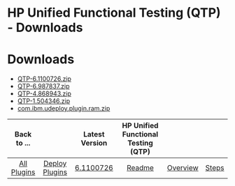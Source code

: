 
HP Unified Functional Testing (QTP) - Downloads
===============================================

# Downloads

- [QTP-6.1100726.zip](https://raw.githubusercontent.com/UrbanCode/IBM-UCD-PLUGINS/main/files/QTP/QTP-6.1100726.zip)
- [QTP-6.987837.zip](https://raw.githubusercontent.com/UrbanCode/IBM-UCD-PLUGINS/main/files/QTP/QTP-6.987837.zip)
- [QTP-4.868943.zip](https://raw.githubusercontent.com/UrbanCode/IBM-UCD-PLUGINS/main/files/QTP/QTP-4.868943.zip)
- [QTP-1.504346.zip](https://raw.githubusercontent.com/UrbanCode/IBM-UCD-PLUGINS/main/files/QTP/QTP-1.504346.zip)
- [com.ibm.udeploy.plugin.ram.zip](https://raw.githubusercontent.com/UrbanCode/IBM-UCD-PLUGINS/main/files/QTP/RAM/com.ibm.udeploy.plugin.ram.zip)

|Back to ...||Latest Version|HP Unified Functional Testing (QTP) |||
| :---: | :---: | :---: | :---: | :---: | :---: |
|[All Plugins](../../index.md)|[Deploy Plugins](../README.md)|[6.1100726](https://raw.githubusercontent.com/UrbanCode/IBM-UCD-PLUGINS/main/files/QTP/QTP-6.1100726.zip)|[Readme](README.md)|[Overview](overview.md)|[Steps](steps.md)|

